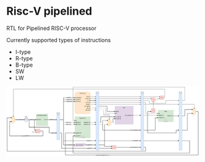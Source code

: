 # Risc-V pipelined
RTL for Pipelined RISC-V processor

Currently supported types of instructions
 * I-type
 * R-type
 * B-type
 * SW
 * LW

![5-stage pipeline Risc-V](doc/pipeline_09_12_22.svg)

